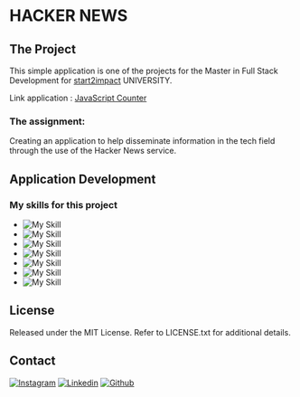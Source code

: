 # HACKER NEWS

## The Project
This simple application is one of the projects for the Master in Full Stack Development for [start2impact](https://www.start2impact.it/) UNIVERSITY.

Link application : <a href="https://lorycaste98.github.io/javascript-advanced/" target="_blank">JavaScript Counter</a>

### The assignment:

Creating an application to help disseminate information in the tech field through the use of the Hacker News service.

## Application Development

### My skills for this project

- ![My Skill](https://skillicons.dev/icons?i=html) 
- ![My Skill](https://skillicons.dev/icons?i=css)
- ![My Skill](https://skillicons.dev/icons?i=js)
- ![My Skill](https://skillicons.dev/icons?i=tailwind)
- ![My Skill](https://skillicons.dev/icons?i=webpack)
- ![My Skill](https://skillicons.dev/icons?i=nodejs)
- ![My Skill](https://skillicons.dev/icons?i=git)


## License

Released under the MIT License. Refer to LICENSE.txt for additional details.


## Contact

[![Instagram](https://skillicons.dev/icons?i=instagram)](https://www.instagram.com/lorycastelletti/) 
[![Linkedin](https://skillicons.dev/icons?i=linkedin)](https://www.linkedin.com/in/lorenzo-castelletti-532b9b191/) 
[![Github](https://skillicons.dev/icons?i=github)](https://github.com/Lorycaste98)
